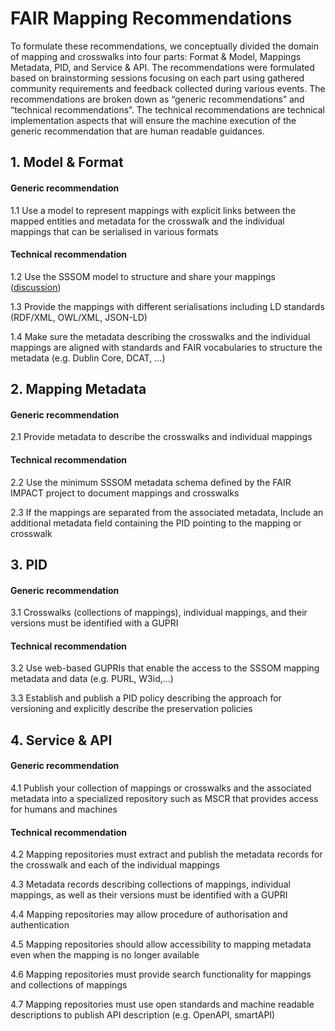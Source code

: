 # FAIR Mapping Recommendations
To formulate these recommendations, we conceptually divided the domain of mapping and crosswalks into four parts:  Format & Model, Mappings Metadata, PID, and Service & API. The recommendations were formulated based on brainstorming sessions focusing on each part using gathered community requirements and feedback collected during various events. The recommendations are broken down as “generic recommendations” and “technical recommendations”. The technical recommendations are technical implementation aspects that will ensure the machine execution of the generic recommendation that are human readable guidances.
## 1. Model & Format 
#### Generic recommendation
1.1 Use a model to represent mappings with explicit links between the mapped entities and metadata for the crosswalk and the individual mappings that can be serialised in various formats
#### Technical recommendation
1.2 Use the SSSOM model to structure and share your mappings ([discussion](https://github.com/mapping-commons/rda-fair-mappings/discussions/59))

1.3 Provide the mappings with different serialisations including LD standards (RDF/XML, OWL/XML, JSON-LD)

1.4 Make sure the metadata describing the crosswalks and the individual mappings are aligned with standards and FAIR vocabularies to structure the metadata (e.g. Dublin Core, DCAT, …)
## 2. Mapping Metadata 
#### Generic recommendation
2.1 Provide metadata to describe the crosswalks and individual mappings
#### Technical recommendation
2.2 Use the minimum SSSOM metadata schema defined by the FAIR IMPACT project to document mappings and crosswalks 

2.3 If the mappings are separated from the associated metadata, Include an additional metadata field containing the PID pointing to the mapping or crosswalk
## 3. PID
#### Generic recommendation
3.1 Crosswalks (collections of mappings), individual mappings, and their versions must be identified with a GUPRI
#### Technical recommendation
3.2 Use web-based GUPRIs that enable the access to the SSSOM mapping metadata and data (e.g. PURL, W3id,...) 

3.3 Establish and publish a PID policy describing the approach for versioning and explicitly describe the preservation policies
## 4. Service & API
#### Generic recommendation
4.1 Publish your collection of mappings or crosswalks and the associated metadata into a specialized repository such as MSCR that provides access for humans and machines
#### Technical recommendation
4.2 Mapping repositories must extract and publish the metadata records for the crosswalk and each of the individual mappings

4.3 Metadata records describing collections of mappings, individual mappings, as well as their versions must be identified with a GUPRI

4.4 Mapping repositories may allow procedure of authorisation and authentication

4.5 Mapping repositories should allow accessibility to mapping metadata even when the mapping is no longer available

4.6 Mapping repositories must provide search functionality  for mappings and collections of mappings

4.7 Mapping repositories must use open standards and machine readable descriptions to publish API description (e.g. OpenAPI, smartAPI)

